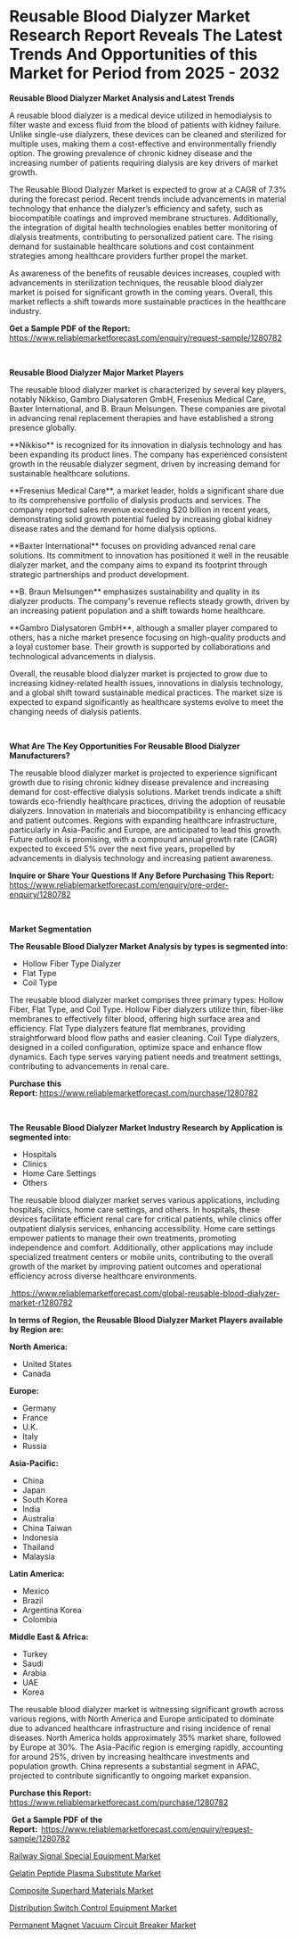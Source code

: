 <p><h1>Reusable Blood Dialyzer Market Research Report Reveals The Latest Trends And Opportunities of this Market for Period from 2025 - 2032</h1></p><p><strong>Reusable Blood Dialyzer Market Analysis and Latest Trends</strong></p>
<p><p>A reusable blood dialyzer is a medical device utilized in hemodialysis to filter waste and excess fluid from the blood of patients with kidney failure. Unlike single-use dialyzers, these devices can be cleaned and sterilized for multiple uses, making them a cost-effective and environmentally friendly option. The growing prevalence of chronic kidney disease and the increasing number of patients requiring dialysis are key drivers of market growth.</p><p>The Reusable Blood Dialyzer Market is expected to grow at a CAGR of 7.3% during the forecast period. Recent trends include advancements in material technology that enhance the dialyzer’s efficiency and safety, such as biocompatible coatings and improved membrane structures. Additionally, the integration of digital health technologies enables better monitoring of dialysis treatments, contributing to personalized patient care. The rising demand for sustainable healthcare solutions and cost containment strategies among healthcare providers further propel the market. </p><p>As awareness of the benefits of reusable devices increases, coupled with advancements in sterilization techniques, the reusable blood dialyzer market is poised for significant growth in the coming years. Overall, this market reflects a shift towards more sustainable practices in the healthcare industry.</p></p>
<p><strong>Get a Sample PDF of the Report:&nbsp;</strong> <a href="https://www.reliablemarketforecast.com/enquiry/request-sample/1280782?utm_campaign=1842&utm_medium=2&utm_source=Github&utm_content=ia&utm_term=24032025&utm_id=reusable-blood-dialyzer">https://www.reliablemarketforecast.com/enquiry/request-sample/1280782</a></p>
<p>&nbsp;</p>
<p><strong>Reusable Blood Dialyzer Major Market Players</strong></p>
<p><p>The reusable blood dialyzer market is characterized by several key players, notably Nikkiso, Gambro Dialysatoren GmbH, Fresenius Medical Care, Baxter International, and B. Braun Melsungen. These companies are pivotal in advancing renal replacement therapies and have established a strong presence globally.</p><p>**Nikkiso** is recognized for its innovation in dialysis technology and has been expanding its product lines. The company has experienced consistent growth in the reusable dialyzer segment, driven by increasing demand for sustainable healthcare solutions.</p><p>**Fresenius Medical Care**, a market leader, holds a significant share due to its comprehensive portfolio of dialysis products and services. The company reported sales revenue exceeding $20 billion in recent years, demonstrating solid growth potential fueled by increasing global kidney disease rates and the demand for home dialysis options.</p><p>**Baxter International** focuses on providing advanced renal care solutions. Its commitment to innovation has positioned it well in the reusable dialyzer market, and the company aims to expand its footprint through strategic partnerships and product development.</p><p>**B. Braun Melsungen** emphasizes sustainability and quality in its dialyzer products. The company's revenue reflects steady growth, driven by an increasing patient population and a shift towards home healthcare.</p><p>**Gambro Dialysatoren GmbH**, although a smaller player compared to others, has a niche market presence focusing on high-quality products and a loyal customer base. Their growth is supported by collaborations and technological advancements in dialysis.</p><p>Overall, the reusable blood dialyzer market is projected to grow due to increasing kidney-related health issues, innovations in dialysis technology, and a global shift toward sustainable medical practices. The market size is expected to expand significantly as healthcare systems evolve to meet the changing needs of dialysis patients.</p></p>
<p>&nbsp;</p>
<p><strong>What Are The Key Opportunities For Reusable Blood Dialyzer Manufacturers?</strong></p>
<p><p>The reusable blood dialyzer market is projected to experience significant growth due to rising chronic kidney disease prevalence and increasing demand for cost-effective dialysis solutions. Market trends indicate a shift towards eco-friendly healthcare practices, driving the adoption of reusable dialyzers. Innovation in materials and biocompatibility is enhancing efficacy and patient outcomes. Regions with expanding healthcare infrastructure, particularly in Asia-Pacific and Europe, are anticipated to lead this growth. Future outlook is promising, with a compound annual growth rate (CAGR) expected to exceed 5% over the next five years, propelled by advancements in dialysis technology and increasing patient awareness.</p></p>
<p><strong>Inquire or Share Your Questions If Any Before Purchasing This Report:</strong> <a href="https://www.reliablemarketforecast.com/enquiry/pre-order-enquiry/1280782?utm_campaign=1842&utm_medium=2&utm_source=Github&utm_content=ia&utm_term=24032025&utm_id=reusable-blood-dialyzer">https://www.reliablemarketforecast.com/enquiry/pre-order-enquiry/1280782</a></p>
<p>&nbsp;</p>
<p><strong>Market Segmentation</strong></p>
<p><strong>The Reusable Blood Dialyzer Market Analysis by types is segmented into:</strong></p>
<p><ul><li>Hollow Fiber Type Dialyzer</li><li>Flat Type</li><li>Coil Type</li></ul></p>
<p><p>The reusable blood dialyzer market comprises three primary types: Hollow Fiber, Flat Type, and Coil Type. Hollow Fiber dialyzers utilize thin, fiber-like membranes to effectively filter blood, offering high surface area and efficiency. Flat Type dialyzers feature flat membranes, providing straightforward blood flow paths and easier cleaning. Coil Type dialyzers, designed in a coiled configuration, optimize space and enhance flow dynamics. Each type serves varying patient needs and treatment settings, contributing to advancements in renal care.</p></p>
<p><strong>Purchase this Report:&nbsp;</strong><a href="https://www.reliablemarketforecast.com/purchase/1280782?utm_campaign=1842&utm_medium=2&utm_source=Github&utm_content=ia&utm_term=24032025&utm_id=reusable-blood-dialyzer">https://www.reliablemarketforecast.com/purchase/1280782</a></p>
<p>&nbsp;</p>
<p><strong>The Reusable Blood Dialyzer Market Industry Research by Application is segmented into:</strong></p>
<p><ul><li>Hospitals</li><li>Clinics</li><li>Home Care Settings</li><li>Others</li></ul></p>
<p><p>The reusable blood dialyzer market serves various applications, including hospitals, clinics, home care settings, and others. In hospitals, these devices facilitate efficient renal care for critical patients, while clinics offer outpatient dialysis services, enhancing accessibility. Home care settings empower patients to manage their own treatments, promoting independence and comfort. Additionally, other applications may include specialized treatment centers or mobile units, contributing to the overall growth of the market by improving patient outcomes and operational efficiency across diverse healthcare environments.</p></p>
<p><a href="https://www.reliablemarketforecast.com/global-reusable-blood-dialyzer-market-r1280782?utm_campaign=1842&utm_medium=2&utm_source=Github&utm_content=ia&utm_term=24032025&utm_id=reusable-blood-dialyzer">&nbsp;https://www.reliablemarketforecast.com/global-reusable-blood-dialyzer-market-r1280782</a></p>
<p><strong>In terms of Region, the Reusable Blood Dialyzer Market Players available by Region are:</strong></p>
<p>
    <p> <strong> North America: </strong>
        <ul>
            <li>United States</li>
            <li>Canada</li>
        </ul>
        </p> 
    <p> <strong> Europe: </strong>
        <ul>
            <li>Germany</li>
            <li>France</li>
            <li>U.K.</li>
            <li>Italy</li>
            <li>Russia</li>
        </ul>
        </p> 
    <p> <strong> Asia-Pacific: </strong>
        <ul>
            <li>China</li>
            <li>Japan</li>
            <li>South Korea</li>
            <li>India</li>
            <li>Australia</li>
            <li>China Taiwan</li>
            <li>Indonesia</li>
            <li>Thailand</li>
            <li>Malaysia</li>
        </ul>
        </p> 
    <p> <strong> Latin America: </strong>
        <ul>
            <li>Mexico</li>
            <li>Brazil</li>
            <li>Argentina Korea</li>
            <li>Colombia</li>
        </ul>
        </p> 
    <p> <strong> Middle East & Africa: </strong>
        <ul>
            <li>Turkey</li>
            <li>Saudi</li>
            <li>Arabia</li>
            <li>UAE</li>
            <li>Korea</li>
        </ul>
    </p>
    </p>
<p><p>The reusable blood dialyzer market is witnessing significant growth across various regions, with North America and Europe anticipated to dominate due to advanced healthcare infrastructure and rising incidence of renal diseases. North America holds approximately 35% market share, followed by Europe at 30%. The Asia-Pacific region is emerging rapidly, accounting for around 25%, driven by increasing healthcare investments and population growth. China represents a substantial segment in APAC, projected to contribute significantly to ongoing market expansion.</p></p>
<p><strong>Purchase this Report: </strong><a href="https://www.reliablemarketforecast.com/purchase/1280782?utm_campaign=1842&utm_medium=2&utm_source=Github&utm_content=ia&utm_term=24032025&utm_id=reusable-blood-dialyzer">https://www.reliablemarketforecast.com/purchase/1280782</a></p>
<p>&nbsp;<strong>Get a Sample PDF of the Report:&nbsp;&nbsp;</strong><a href="https://www.reliablemarketforecast.com/enquiry/request-sample/1280782?utm_campaign=1842&utm_medium=2&utm_source=Github&utm_content=ia&utm_term=24032025&utm_id=reusable-blood-dialyzer">https://www.reliablemarketforecast.com/enquiry/request-sample/1280782</a></p>
<p><strong></strong></p>
<p><p><a href="https://github.com/saqafidrahea/Market-Research-Report-List-1/blob/main/railway-signal-special-equipment-market.md?utm_campaign=1842&utm_medium=2&utm_source=Github&utm_content=ia&utm_term=24032025&utm_id=reusable-blood-dialyzer">Railway Signal Special Equipment Market</a></p><p><a href="https://github.com/afghatakito29/Market-Research-Report-List-1/blob/main/gelatin-peptide-plasma-substitute-market.md?utm_campaign=1842&utm_medium=2&utm_source=Github&utm_content=ia&utm_term=24032025&utm_id=reusable-blood-dialyzer">Gelatin Peptide Plasma Substitute Market</a></p><p><a href="https://github.com/eimutelufta/Market-Research-Report-List-1/blob/main/composite-superhard-materials-market.md?utm_campaign=1842&utm_medium=2&utm_source=Github&utm_content=ia&utm_term=24032025&utm_id=reusable-blood-dialyzer">Composite Superhard Materials Market</a></p><p><a href="https://github.com/atawanyeze/Market-Research-Report-List-1/blob/main/distribution-switch-control-equipment-market.md?utm_campaign=1842&utm_medium=2&utm_source=Github&utm_content=ia&utm_term=24032025&utm_id=reusable-blood-dialyzer">Distribution Switch Control Equipment Market</a></p><p><a href="https://github.com/onutsheinz/Market-Research-Report-List-1/blob/main/permanent-magnet-vacuum-circuit-breaker-market.md?utm_campaign=1842&utm_medium=2&utm_source=Github&utm_content=ia&utm_term=24032025&utm_id=reusable-blood-dialyzer">Permanent Magnet Vacuum Circuit Breaker Market</a></p></p>